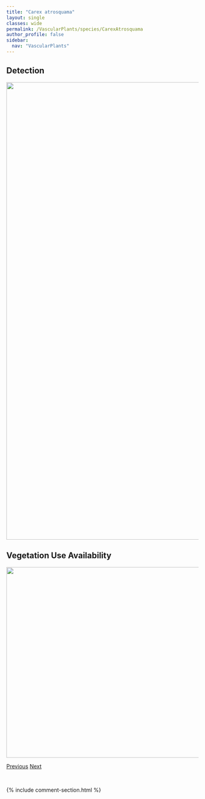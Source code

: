 ```yaml
---
title: "Carex atrosquama"
layout: single
classes: wide
permalink: /VascularPlants/species/CarexAtrosquama
author_profile: false
sidebar:
  nav: "VascularPlants"
---
```


<h2>Detection</h2>

<a href="https://drive.google.com/uc?export=view&id=1MKSExRUH5XiTwUmtV03uD3W1A5WY10c2">
<img src="https://drive.google.com/uc?export=view&id=1MKSExRUH5XiTwUmtV03uD3W1A5WY10c2" height = "1200" width = "800">
</a>


<h2>Vegetation Use Availability</h2>

<a href="https://drive.google.com/uc?export=view&id=1Hr_8FEsiLV2dld5OnBh2PFersenkspx_">
<img src="https://drive.google.com/uc?export=view&id=1Hr_8FEsiLV2dld5OnBh2PFersenkspx_" height = "500" width = "1000">
</a>


<a href="/DevelopmentWebsite/VascularPlants/species/CarexAtratiformis" class="pagination--pager" title="Carex atratiformis">Previous</a> <a href="/DevelopmentWebsite/VascularPlants/species/CarexAurea" class="pagination--pager" title="Carex aurea">Next</a>

<p>&nbsp;</p>

{% include comment-section.html %}
